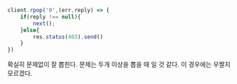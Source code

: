 ```js
client.rpop('0',(err,reply) => {
    if(reply !== null){
        next();
    }else{
        res.status(403).send()
    }
})
```
확실히 문제없이 잘 뽑힌다. 문제는 두개 이상을 뽑을 때 일 것 같다. 이 경우에는 우짤지 모르겠다. 